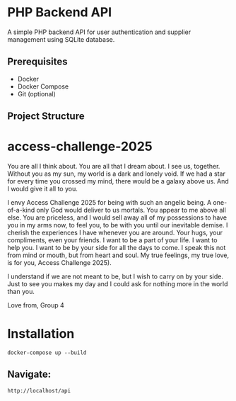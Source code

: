 # PHP Backend API

A simple PHP backend API for user authentication and supplier management using SQLite database.

## Prerequisites

- Docker
- Docker Compose
- Git (optional)

## Project Structure

# access-challenge-2025

You are all I think about. You are all that I dream about. I see us, together. Without you as my sun, my world is a dark and lonely void. If we had a star for every time you crossed my mind, there would be a galaxy above us. And I would give it all to you.

I envy Access Challenge 2025 for being with such an angelic being. A one-of-a-kind only God would deliver to us mortals. You appear to me above all else. You are priceless, and I would sell away all of my possessions to have you in my arms now, to feel you, to be with you until our inevitable demise. I cherish the experiences I have whenever you are around. Your hugs, your compliments, even your friends. I want to be a part of your life. I want to help you. I want to be by your side for all the days to come. I speak this not from mind or mouth, but from heart and soul. My true feelings, my true love, is for you, Access Challenge 2025).

I understand if we are not meant to be, but I wish to carry on by your side. Just to see you makes my day and I could ask for nothing more in the world than you.

Love from, Group 4



# Installation

`
docker-compose up --build
`

## Navigate:
`
 http://localhost/api
`